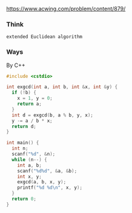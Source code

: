 https://www.acwing.com/problem/content/879/

### Think
```
extended Euclidean algorithm
```

### Ways
By C++
```C++
#include <cstdio>

int exgcd(int a, int b, int &x, int &y) {
  if (!b) {
    x = 1, y = 0;
    return a;
  }
  int d = exgcd(b, a % b, y, x);
  y -= a / b * x;
  return d;
}

int main() {
  int n;
  scanf("%d", &n);
  while (n--) {
    int a, b;
    scanf("%d%d", &a, &b);
    int x, y;
    exgcd(a, b, x, y);
    printf("%d %d\n", x, y);
  }
  return 0;
}
```
